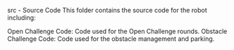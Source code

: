
src - Source Code
This folder contains the source code for the robot including:

Open Challenge Code: Code used for the Open Challenge rounds.
Obstacle Challenge Code: Code used for the obstacle management and parking.
